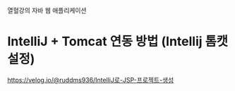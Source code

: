 열혈강의 자바 웹 애플리케이션


# IntelliJ + Tomcat 연동 방법 (Intellij 톰캣 설정)

https://velog.io/@ruddms936/IntelliJ로-JSP-프로젝트-생성
